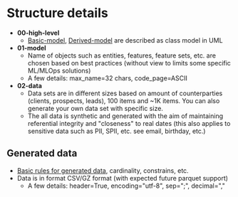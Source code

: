# Structure details
 - **00-high-level**
   - [Basic-model](../00-high-level/basic-feature-sets.png), [Derived-model](../00-high-level/derived-feature-sets.png) are described as class model in UML
 - **01-model**
   - Name of objects such as entities, features, feature sets, etc. are chosen based on
   best practices (without view to limits some specific ML/MLOps solutions)
   - A few details: max_name=32 chars, code_page=ASCII
 - **02-data**
   - Data sets are in different sizes based on amount of counterparties (clients, prospects, leads), 
   100 items and ~1K items. You can also generate your own data set with specific size.
   - The all data is synthetic and generated with the aim of maintaining referential integrity 
   and "closeness" to real dates (this also applies to sensitive data such as PII, SPII, etc. 
   see email, birthday, etc.)

## Generated data
 - [Basic rules for generated data](./rules.md), cardinality, constrains, etc.
 - Data is in format CSV/GZ format (with expected future parquet support)
   - A few details: header=True, encoding="utf-8", sep=";", decimal=","



